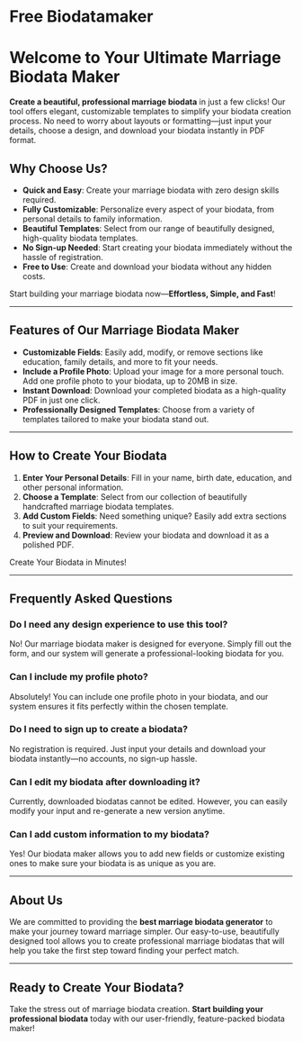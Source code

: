 # Free Biodatamaker

# Welcome to Your Ultimate Marriage Biodata Maker

**Create a beautiful, professional marriage biodata** in just a few clicks! Our tool offers elegant, customizable templates to simplify your biodata creation process. No need to worry about layouts or formatting—just input your details, choose a design, and download your biodata instantly in PDF format.

## Why Choose Us?

- **Quick and Easy**: Create your marriage biodata with zero design skills required.
- **Fully Customizable**: Personalize every aspect of your biodata, from personal details to family information.
- **Beautiful Templates**: Select from our range of beautifully designed, high-quality biodata templates.
- **No Sign-up Needed**: Start creating your biodata immediately without the hassle of registration.
- **Free to Use**: Create and download your biodata without any hidden costs.

Start building your marriage biodata now—**Effortless, Simple, and Fast**!

---

## Features of Our Marriage Biodata Maker

- **Customizable Fields**: Easily add, modify, or remove sections like education, family details, and more to fit your needs.
- **Include a Profile Photo**: Upload your image for a more personal touch. Add one profile photo to your biodata, up to 20MB in size.
- **Instant Download**: Download your completed biodata as a high-quality PDF in just one click.
- **Professionally Designed Templates**: Choose from a variety of templates tailored to make your biodata stand out.

---

## How to Create Your Biodata

1. **Enter Your Personal Details**: Fill in your name, birth date, education, and other personal information.
2. **Choose a Template**: Select from our collection of beautifully handcrafted marriage biodata templates.
3. **Add Custom Fields**: Need something unique? Easily add extra sections to suit your requirements.
4. **Preview and Download**: Review your biodata and download it as a polished PDF.

Create Your Biodata in Minutes!

---

## Frequently Asked Questions

### Do I need any design experience to use this tool?
No! Our marriage biodata maker is designed for everyone. Simply fill out the form, and our system will generate a professional-looking biodata for you.

### Can I include my profile photo?
Absolutely! You can include one profile photo in your biodata, and our system ensures it fits perfectly within the chosen template.

### Do I need to sign up to create a biodata?
No registration is required. Just input your details and download your biodata instantly—no accounts, no sign-up hassle.

### Can I edit my biodata after downloading it?
Currently, downloaded biodatas cannot be edited. However, you can easily modify your input and re-generate a new version anytime.

### Can I add custom information to my biodata?
Yes! Our biodata maker allows you to add new fields or customize existing ones to make sure your biodata is as unique as you are.

---

## About Us

We are committed to providing the **best marriage biodata generator** to make your journey toward marriage simpler. Our easy-to-use, beautifully designed tool allows you to create professional marriage biodatas that will help you take the first step toward finding your perfect match.


---

## Ready to Create Your Biodata?

Take the stress out of marriage biodata creation. **Start building your professional biodata** today with our user-friendly, feature-packed biodata maker!
